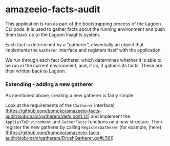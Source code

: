# amazeeio-facts-audit

This application is run as part of the bootstrapping process of the Lagoon CLI pods.
It is used to gather facts about the running environment and push them back up to the Lagoon Insights system.

Each fact is determined by a "gatherer", essentially an object that implements the `Gatherer` interface and registers itself with the application.

We run through each fact Gatherer, which determines whether it is able to be run in the current environment, and, if so, it gathers its facts. These are then written back to Lagoon.

### Extending - adding a new gatherer

As mentioned above, creating a new gatherer is fairly simple.

Look at the requirements of the (`Gatherer` interface)[https://github.com/bomoko/amazeeio-facts-audit/blob/main/gatherers/defs.go#L14] and implement the `AppliesToEnvironment` and `GatherFacts` functions on a new structure.
Then register the new gatherer by calling `RegisterGatherer` (for example, (here)[https://github.com/bomoko/amazeeio-facts-audit/blob/main/gatherers/DrushGatherer.go#L56])
